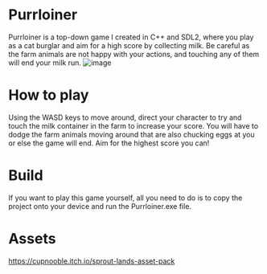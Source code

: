 # Purrloiner
Purrloiner is a top-down game I created in C++ and SDL2, where you play as a cat burglar and aim for a high score by collecting milk. Be careful as the farm animals are not happy with your actions, and touching any of them will end your milk run.
![image](https://github.com/glbp11/Purrloiner/assets/131571101/cd5e17ae-aa3a-4838-8612-d593d8c48d92)

# How to play
Using the WASD keys to move around, direct your character to try and touch the milk container in the farm to increase your score. You will have to dodge the farm animals moving around that are also chucking eggs at you or else the game will end. Aim for the highest score you can!

# Build
If you want to play this game yourself, all you need to do is to copy the project onto your device and run the Purrloiner.exe file.

# Assets
https://cupnooble.itch.io/sprout-lands-asset-pack

